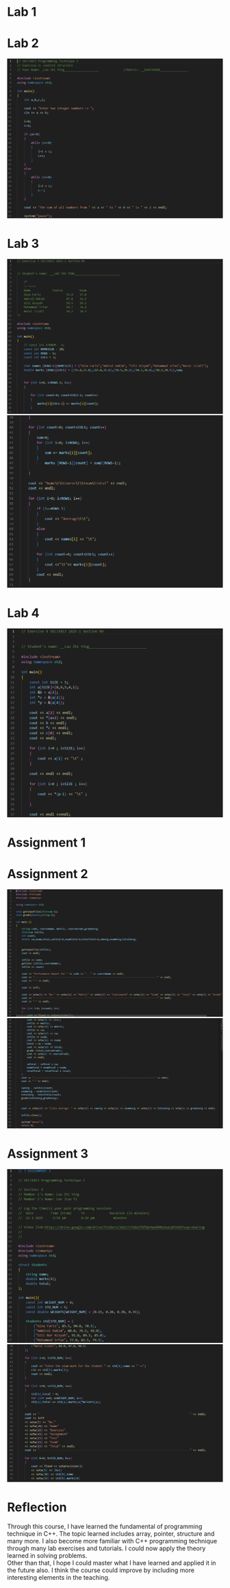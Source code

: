 # Lab 1

# Lab 2
![](https://github.com/LauZhiYing/Programming-Technique-I/blob/main/Lab%20Exercise2.png)
# Lab 3
![](https://github.com/LauZhiYing/Programming-Technique-I/blob/main/Lab%20Exercise3(1).png)
![](https://github.com/LauZhiYing/Programming-Technique-I/blob/main/Lab%20Exercise3(2).png)
# Lab 4
![](https://github.com/LauZhiYing/Programming-Technique-I/blob/main/Lab%20Exercise%204.png)
# Assignment 1

# Assignment 2
![](https://github.com/LauZhiYing/Programming-Technique-I/blob/main/Assignment%202(1).png)
![](https://github.com/LauZhiYing/Programming-Technique-I/blob/main/Assignment%202(2).png)
# Assignment 3
![](https://github.com/LauZhiYing/Programming-Technique-I/blob/main/Assignment%203(1)png)
![](https://github.com/LauZhiYing/Programming-Technique-I/blob/main/Assignment%203(2).png)
# Reflection
Through this course, I have learned the fundamental of programming technique in C++. The topic learned includes array, pointer, structure and many more. I also become more familiar with C++ programming technique through many lab exercises and tutorials.  I could now apply the theory learned in solving problems.                                    
Other than that, I hope I could master what I have learned and applied it in the future also. I think the course could improve by including more interesting elements in the teaching.
